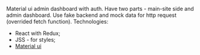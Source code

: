 Material ui admin dashboard with auth. Have two parts - main-site side and admin dashboard.
Use fake backend and mock data for http request (overrided fetch function). 
Technologies:
- React with Redux; 
- JSS - for styles;
- [ Material ui](https://material-ui.com/)

